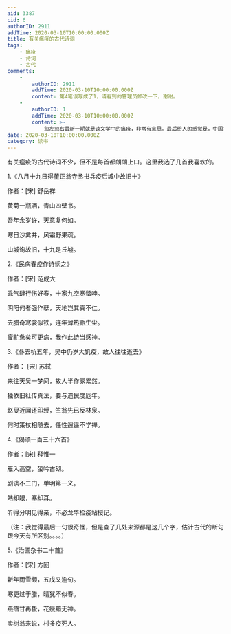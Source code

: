```yaml
---
aid: 3387
cid: 6
authorID: 2911
addTime: 2020-03-10T10:00:00.000Z
title: 有关瘟疫的古代诗词
tags:
    - 瘟疫
    - 诗词
    - 古代
comments:
    -
        authorID: 2911
        addTime: 2020-03-10T10:00:00.000Z
        content: 第4笔误写成了1，请看到的管理员修改一下，谢谢。
    -
        authorID: 1
        addTime: 2020-03-10T10:00:00.000Z
        content: >-
            忽左忽右最新一期就是谈文学中的瘟疫，非常有意思。最后给人的感觉是，中国古人对瘟疫的记载与描写远远比不上欧洲……不排除嘉宾不了解中国古代文学的可能
date: 2020-03-10T10:00:00.000Z
category: 读书
---
```


有关瘟疫的古代诗词不少，但不是每首都朗朗上口。这里我选了几首我喜欢的。

1.《八月十九日得董正翁寺丞书兵疫后城中故旧十》

作者：\[宋\] 舒岳祥

黄菊一瓶酒，青山四壁书。

吾年余岁许，天意复何如。

寒日沙禽并，风霜野果疏。

山城询故旧，十九是丘墟。

2.《民病春疫作诗悯之》

作者：\[宋\] 范成大

乖气肆行伤好春，十家九空寒螿呻。

阴阳何者强作孽，天地岂其真不仁。

去腊奇寒衾似铁，连年薄热甑生尘。

疲甿惫矣可更病，我作此诗当感神。

3.《仆去杭五年，吴中仍岁大饥疫，故人往往逝去》

作者： \[宋\] 苏轼

来往天吴一梦间，故人半作冢累然。

独依旧社传真法，要与遗民度厄年。

赵叟近闻还印绶，竺翁先已反林泉。

何时策杖相随去，任性逍遥不学禅。

4.《偈颂一百三十六首》

作者：\[宋\] 释惟一

雁入高空，蛩吟古砌。

剧谈不二门，单明第一义。

瞎却眼，塞却耳。

听得分明见得亲，不必龙华检疫站授记。

（注：我觉得最后一句很奇怪，但是查了几处来源都是这几个字，估计古代的断句跟今天有所区别。。。。）

5.《治圃杂书二十首》

作者：\[宋\] 方回

新年雨雪频，五戊又逾句。

寒更过于腊，晴犹不似春。

燕瘖甘再蛰，花瘦黯无神。

卖树翁来说，村多疫死人。

